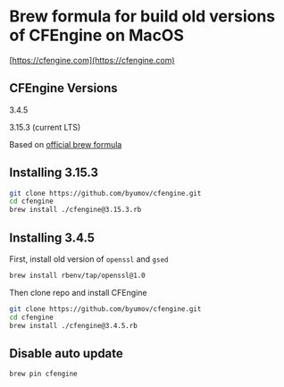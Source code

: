 # Brew formula for build old versions of CFEngine on MacOS

[https://cfengine.com](https://cfengine.com)

## CFEngine Versions

3.4.5

3.15.3 (current LTS)

Based on [official brew formula](https://formulae.brew.sh/formula/cfengine)


## Installing 3.15.3

```bash
git clone https://github.com/byumov/cfengine.git
cd cfengine
brew install ./cfengine@3.15.3.rb
```

## Installing 3.4.5

First, install old version of `openssl` and `gsed`

```bash
brew install rbenv/tap/openssl@1.0
```

Then clone repo and install CFEngine

```bash
git clone https://github.com/byumov/cfengine.git
cd cfengine
brew install ./cfengine@3.4.5.rb
```

## Disable auto update

```bash
brew pin cfengine
```
